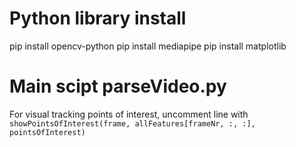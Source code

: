 # Python library install
pip install opencv-python
pip install mediapipe
pip install matplotlib

# Main scipt parseVideo.py
For visual tracking points of interest, uncomment line with `showPointsOfInterest(frame, allFeatures[frameNr, :, :], pointsOfInterest)`